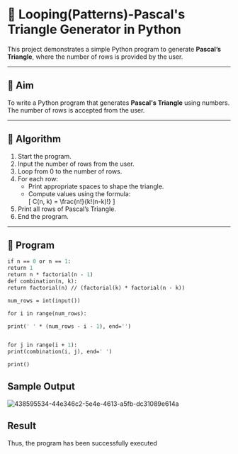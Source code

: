 # 🔺 Looping(Patterns)-Pascal's Triangle Generator in Python

This project demonstrates a simple Python program to generate **Pascal’s Triangle**, where the number of rows is provided by the user.

---

## 🎯 Aim

To write a Python program that generates **Pascal's Triangle** using numbers. The number of rows is accepted from the user.

---

## 🧠 Algorithm

1. Start the program.
2. Input the number of rows from the user.
3. Loop from 0 to the number of rows.
4. For each row:
   - Print appropriate spaces to shape the triangle.
   - Compute values using the formula:  
     \[
     C(n, k) = \frac{n!}{k!(n-k)!}
     \]
5. Print all rows of Pascal’s Triangle.
6. End the program.

---

## 🧪 Program
```def factorial(n): 
if n == 0 or n == 1: 
return 1 
return n * factorial(n - 1) 
def combination(n, k): 
return factorial(n) // (factorial(k) * factorial(n - k)) 

num_rows = int(input()) 

for i in range(num_rows): 

print(' ' * (num_rows - i - 1), end='') 


for j in range(i + 1): 
print(combination(i, j), end=' ') 

print()
```

## Sample Output

![438595534-44e346c2-5e4e-4613-a5fb-dc31089e614a](https://github.com/user-attachments/assets/4d3900be-85c2-401e-ab5f-cbe93055577e)

## Result

Thus, the program has been successfully executed

